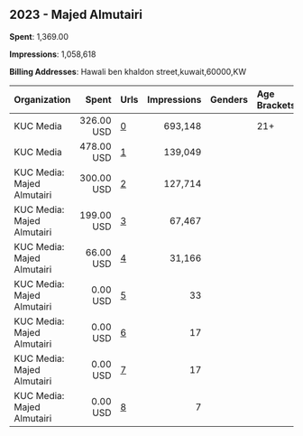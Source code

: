 ## 2023 - Majed Almutairi 
**Spent**: 1,369.00

**Impressions**: 1,058,618

**Billing Addresses**: Hawali ben khaldon street,kuwait,60000,KW

|Organization|Spent|Urls|Impressions|Genders|Age Brackets|Country Codes|
|:---|---:|:---|---:|:---|:---|:---|
|KUC Media|326.00 USD|[0](https://www.snap.com/political-ads/asset/8b2721256b7e761bc5417209d82d99ca7df8e185f46c90b06e4735ce64a0b9d1?mediaType=jpeg)|693,148||21+|kuwait|
|KUC Media|478.00 USD|[1](https://www.snap.com/political-ads/asset/8b2721256b7e761bc5417209d82d99ca7df8e185f46c90b06e4735ce64a0b9d1?mediaType=jpeg)|139,049|||kuwait|
|KUC Media: Majed Almutairi|300.00 USD|[2](https://www.snap.com/political-ads/asset/a4259884341858dc934566673787d2b6046cf29f2069d9f3e77ee0969e3a0d58?mediaType=jpeg)|127,714|||kuwait|
|KUC Media: Majed Almutairi|199.00 USD|[3](https://www.snap.com/political-ads/asset/a4259884341858dc934566673787d2b6046cf29f2069d9f3e77ee0969e3a0d58?mediaType=jpeg)|67,467|||kuwait|
|KUC Media: Majed Almutairi|66.00 USD|[4](https://www.snap.com/political-ads/asset/a4259884341858dc934566673787d2b6046cf29f2069d9f3e77ee0969e3a0d58?mediaType=jpeg)|31,166|||kuwait|
|KUC Media: Majed Almutairi|0.00 USD|[5](https://www.snap.com/political-ads/asset/ffbbaa5013a5889da5faf4f6edffdbed5f4fc8d80cd1ad7e9e76e49f8157c314?mediaType=jpeg)|33|||kuwait|
|KUC Media: Majed Almutairi|0.00 USD|[6](https://www.snap.com/political-ads/asset/ffbbaa5013a5889da5faf4f6edffdbed5f4fc8d80cd1ad7e9e76e49f8157c314?mediaType=jpeg)|17|||kuwait|
|KUC Media: Majed Almutairi|0.00 USD|[7](https://www.snap.com/political-ads/asset/ffbbaa5013a5889da5faf4f6edffdbed5f4fc8d80cd1ad7e9e76e49f8157c314?mediaType=jpeg)|17|||kuwait|
|KUC Media: Majed Almutairi|0.00 USD|[8](https://www.snap.com/political-ads/asset/ffbbaa5013a5889da5faf4f6edffdbed5f4fc8d80cd1ad7e9e76e49f8157c314?mediaType=jpeg)|7|||kuwait|

